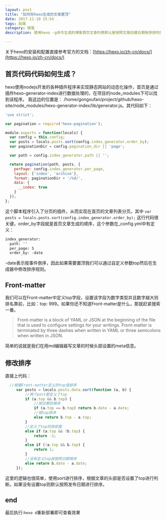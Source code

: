 ```yaml
---
layout: post
title: "如何将hexo生成的文章置顶"
date: 2017-11-10 15:54
tags: 前端 
category: 随笔
description: 使用hexo -g命令生成的博客首页文章列表默认是按照文章创建日期倒序排列的,如果我们想实现置顶功能则可以通过修改生成器代码来实现。

---
```

关于hexo的安装和配置直接参考官方的文档：[https://hexo.io/zh-cn/docs/](https://hexo.io/zh-cn/docs/)

## 首页代码代码如何生成？

hexo使用nodejs开发的各种插件程序来实现静态网站的动态化操作，首页是通过插件hexo-generator-index进行数据处理的，在项目的node_modules下可以找到该程序。
我这边的位置是：
/home/gongxufan/project/github/hexo-site/node_modules/hexo-generator-index/lib/generator.js。其代码如下：
```javascript
'use strict';

var pagination = require('hexo-pagination');

module.exports = function(locals) {
  var config = this.config;
  var posts = locals.posts.sort(config.index_generator.order_by);
  var paginationDir = config.pagination_dir || 'page';

  var path = config.index_generator.path || '';

  return pagination(path, posts, {
    perPage: config.index_generator.per_page,
    layout: ['index', 'archive'],
    format: paginationDir + '/%d/',
    data: {
      __index: true
    }
  });
};

```
这个脚本程序引入了分页的插件，从而实现在首页的文章列表分页。其中
`var posts = locals.posts.sort(config.index_generator.order_by);`
这行代码很关键，order_by字段就是首页文章生成的顺序，这个参数在_config.yml中有定义：
```xml
index_generator:
  path: ''
  per_page: 5
  order_by: -date
```
-date表示按事件倒序，因此如果需要置顶我们可以通过自定义参数top然后在生成器中修改排序规则。

## Front-matter
我们可以在Front-matter中定义top字段，设置该字段为数字类型并且数字越大则排名靠前，比如：top: 999。如果你还不知道Front-matter是什么，那就赶紧搜索一番。
> Front-matter is a block of YAML or JSON at the beginning of the file that is used to configure settings for your writings. Front-matter is terminated by three dashes when written in YAML or three semicolons when written in JSON.

简单的说就是我们在用md编辑器写文章的时候头部设置的meta信息。

## 修改排序
直接上代码：
```javascript
  //根据Front-matter定义的top值排序
     var posts = locals.posts.data.sort(function (a, b) {
         //两个post都定义了top
         if (a.top && b.top) {
             //按日期将降序
             if (a.top == b.top) return b.date - a.date;
             //按top排序
             else return b.top - a.top;
         }
         //定义了top的排前面
         else if (a.top && !b.top) {
             return -1;
         }
         else if (!a.top && b.top) {
             return 1;
         }
         //没有定义top就按照日期降序
         else return b.date - a.date;
     });
```
这里的逻辑也很简单，使用sort进行排序，根据文章的头部是否设置了top进行判断。如果没有设置top则默认按照发布日期进行排序。
## end
最后执行:`hexo d`重新部署即可查看效果